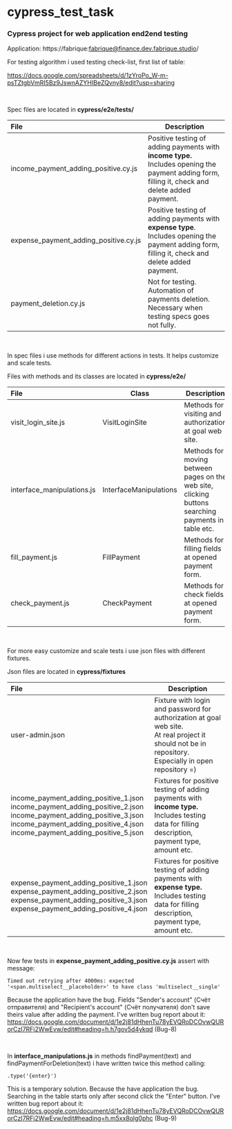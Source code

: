# cypress_test_task
### Cypress project for web application end2end testing    

Application: https://fabrique:fabrique@finance.dev.fabrique.studio/

For testing algorithm i used testing check-list, first list of table:

https://docs.google.com/spreadsheets/d/1zYroPo_W-m-psTZtgbVmRI5Bz9JswnAZYHIBeZQvny8/edit?usp=sharing

  <br/>

Spec files are located in **cypress/e2e/tests/**

|File      |Description      |
| :---- | ---- |
|income_payment_adding_positive.cy.js| Positive testing of adding payments with **income type.**<br/>Includes opening the payment adding form, filling it, check and delete added payment. |
|expense_payment_adding_positive.cy.js| Positive testing of adding payments with **expense type**.<br/>Includes opening the payment adding form, filling it, check and delete added payment. |
|payment_deletion.cy.js| Not for testing. Automation of payments deletion. Necessary when testing specs goes not fully. |

​    <br/>

In spec files i use methods for different actions in tests. It helps customize and scale tests.

Files with methods and its classes are located in **cypress/e2e/**

| File                       | Class                  | Description                                                  |
| :------------------------- | ---------------------- | ------------------------------------------------------------ |
| visit_login_site.js        | VisitLoginSite         | Methods for visiting and authorization at goal web site.     |
| interface_manipulations.js | InterfaceManipulations | Methods for moving between pages on the web site, clicking buttons searching payments in table etc. |
| fill_payment.js            | FillPayment            | Methods for filling fields at opened payment form.           |
| check_payment.js           | CheckPayment           | Methods for check fields at opened payment form.             |

  <br/>

For more easy customize and scale tests i use json files with different fixtures.

Json files are located in **cypress/fixtures**

| File                                                         | Description                                                  |
| :----------------------------------------------------------- | ------------------------------------------------------------ |
| user-admin.json                                              | Fixture with login and password for authorization at goal web site.<br/>At real project it should not be in repository. Especially in open repository =) |
| income_payment_adding_positive_1.json<br/>income_payment_adding_positive_2.json<br/>income_payment_adding_positive_3.json<br/>income_payment_adding_positive_4.json<br/>income_payment_adding_positive_5.json | Fixtures for positive testing of adding payments with **income type.**<br/>Includes testing data for filling description, payment type, amount etc. |
| expense_payment_adding_positive_1.json<br/>expense_payment_adding_positive_2.json<br/>expense_payment_adding_positive_3.json<br/>expense_payment_adding_positive_4.json | Fixtures for positive testing of adding payments with **expense type.**<br/>Includes testing data for filling description, payment type, amount etc. |

  <br/>

Now few tests in **expense_payment_adding_positive.cy.js** assert with message: 

`Timed out retrying after 4000ms: expected '<span.multiselect__placeholder>' to have class 'multiselect__single'`

Because the application have the bug. Fields "Sender's account" (Счёт отправителя) and "Recipient's account" (Счёт получателя) don't save theirs value after adding the payment. I've written bug report about it: https://docs.google.com/document/d/1e2j81dHhenTu78yEVQRoDCOvwQURorCzI7RFj2WwEvw/edit#heading=h.h7gov5d4ykqd (Bug-8)

  <br/>

In **interface_manipulations.js** in methods findPayment(text) and findPaymentForDeletion(text) i have written twice this method calling:

`.type('{enter}')`

This is a temporary solution. Because the have application the bug. Searching in the table starts only after second click the "Enter" button. I've written bug report about it: https://docs.google.com/document/d/1e2j81dHhenTu78yEVQRoDCOvwQURorCzI7RFj2WwEvw/edit#heading=h.m5xx8olg0phc (Bug-9)
